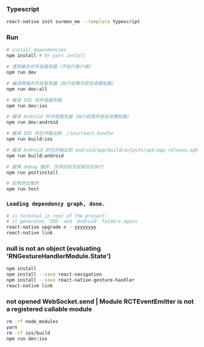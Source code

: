 
### Typescript

```bash
react-native init surmon_me --template typescript
```

### Run

```bash
# install dependencies
npm install # Or yarn install

# 清除缓存并开启服务器（不执行客户端）
npm run dev

# 编译两端并开启服务器（执行前需开启安卓模拟器）
npm run dev:all

# 编译 IOS 并开启服务器
npm run dev:ios

# 编译 Android 并开启服务器（执行前需开启安卓模拟器）
npm run dev:android

# 编译 IOS 的包并输出到 ./ios/react.bundle
npm run build:ios

# 编译 Android 的包并输出到 android/app/build/outputs/apk/app-release.apk
npm run build:android

# 替换 debug 插件，仅项目初次安装完后执行
npm run postinstall

# 启用测试服务
npm run test
```

### `Loading dependency graph, done.`

```bash
# in terminal in root of the project:
# it generates 'IOS' and 'Android' folders again
react-native upgrade n - yyyyyyyy
react-native link
```

### null is not an object (evaluating 'RNGestureHandlerModule.State')

```bash
npm install
npm install --save react-navigation
npm install --save react-native-gesture-handler
react-native link
```
### not opened WebSocket.send | Module RCTEventEmitter is not a registered callable module

```bash
rm -rf node_modules
yarn
rm -rf ios/build
npm run dev:ios
```
